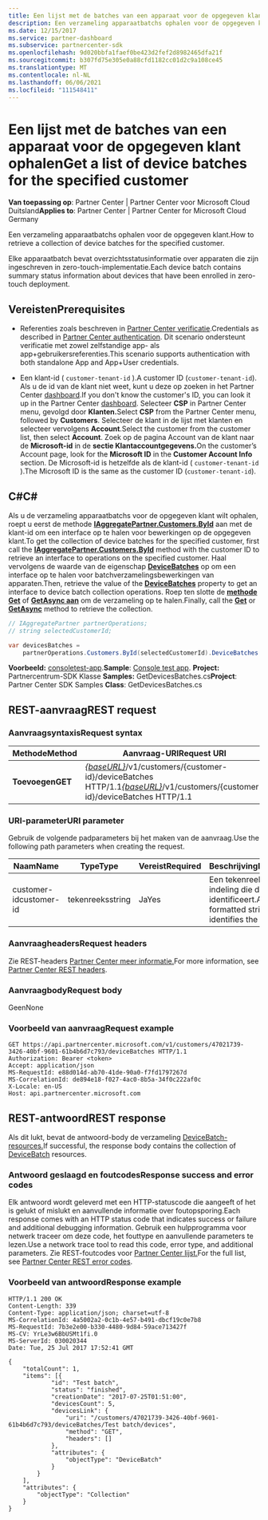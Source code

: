 ```yaml
---
title: Een lijst met de batches van een apparaat voor de opgegeven klant ophalen
description: Een verzameling apparaatbatchs ophalen voor de opgegeven klant.
ms.date: 12/15/2017
ms.service: partner-dashboard
ms.subservice: partnercenter-sdk
ms.openlocfilehash: 9d020bbfa1faef0be423d2fef2d8982465dfa21f
ms.sourcegitcommit: b307fd75e305e0a88cfd1182cc01d2c9a108ce45
ms.translationtype: MT
ms.contentlocale: nl-NL
ms.lasthandoff: 06/06/2021
ms.locfileid: "111548411"
---
```

# <a name="get-a-list-of-device-batches-for-the-specified-customer"></a><span data-ttu-id="9b95e-103">Een lijst met de batches van een apparaat voor de opgegeven klant ophalen</span><span class="sxs-lookup"><span data-stu-id="9b95e-103">Get a list of device batches for the specified customer</span></span>

<span data-ttu-id="9b95e-104">**Van toepassing op**: Partner Center | Partner Center voor Microsoft Cloud Duitsland</span><span class="sxs-lookup"><span data-stu-id="9b95e-104">**Applies to**: Partner Center | Partner Center for Microsoft Cloud Germany</span></span>

<span data-ttu-id="9b95e-105">Een verzameling apparaatbatchs ophalen voor de opgegeven klant.</span><span class="sxs-lookup"><span data-stu-id="9b95e-105">How to retrieve a collection of device batches for the specified customer.</span></span>

<span data-ttu-id="9b95e-106">Elke apparaatbatch bevat overzichtsstatusinformatie over apparaten die zijn ingeschreven in zero-touch-implementatie.</span><span class="sxs-lookup"><span data-stu-id="9b95e-106">Each device batch contains summary status information about devices that have been enrolled in zero-touch deployment.</span></span>

## <a name="prerequisites"></a><span data-ttu-id="9b95e-107">Vereisten</span><span class="sxs-lookup"><span data-stu-id="9b95e-107">Prerequisites</span></span>

- <span data-ttu-id="9b95e-108">Referenties zoals beschreven in [Partner Center verificatie](partner-center-authentication.md).</span><span class="sxs-lookup"><span data-stu-id="9b95e-108">Credentials as described in [Partner Center authentication](partner-center-authentication.md).</span></span> <span data-ttu-id="9b95e-109">Dit scenario ondersteunt verificatie met zowel zelfstandige app- als app+gebruikersreferenties.</span><span class="sxs-lookup"><span data-stu-id="9b95e-109">This scenario supports authentication with both standalone App and App+User credentials.</span></span>

- <span data-ttu-id="9b95e-110">Een klant-id ( `customer-tenant-id` ).</span><span class="sxs-lookup"><span data-stu-id="9b95e-110">A customer ID (`customer-tenant-id`).</span></span> <span data-ttu-id="9b95e-111">Als u de id van de klant niet weet, kunt u deze op zoeken in het Partner Center [dashboard](https://partner.microsoft.com/dashboard).</span><span class="sxs-lookup"><span data-stu-id="9b95e-111">If you don't know the customer's ID, you can look it up in the Partner Center [dashboard](https://partner.microsoft.com/dashboard).</span></span> <span data-ttu-id="9b95e-112">Selecteer **CSP** in Partner Center menu, gevolgd door **Klanten.**</span><span class="sxs-lookup"><span data-stu-id="9b95e-112">Select **CSP** from the Partner Center menu, followed by **Customers**.</span></span> <span data-ttu-id="9b95e-113">Selecteer de klant in de lijst met klanten en selecteer vervolgens **Account**.</span><span class="sxs-lookup"><span data-stu-id="9b95e-113">Select the customer from the customer list, then select **Account**.</span></span> <span data-ttu-id="9b95e-114">Zoek op de pagina Account van de klant naar de **Microsoft-id** in de **sectie Klantaccountgegevens.**</span><span class="sxs-lookup"><span data-stu-id="9b95e-114">On the customer’s Account page, look for the **Microsoft ID** in the **Customer Account Info** section.</span></span> <span data-ttu-id="9b95e-115">De Microsoft-id is hetzelfde als de klant-id ( `customer-tenant-id` ).</span><span class="sxs-lookup"><span data-stu-id="9b95e-115">The Microsoft ID is the same as the customer ID  (`customer-tenant-id`).</span></span>

## <a name="c"></a><span data-ttu-id="9b95e-116">C\#</span><span class="sxs-lookup"><span data-stu-id="9b95e-116">C\#</span></span>

<span data-ttu-id="9b95e-117">Als u de verzameling apparaatbatchs voor de opgegeven klant wilt ophalen, roept u eerst de methode [**IAggregatePartner.Customers.ById**](/dotnet/api/microsoft.store.partnercenter.customers.icustomercollection.byid) aan met de klant-id om een interface op te halen voor bewerkingen op de opgegeven klant.</span><span class="sxs-lookup"><span data-stu-id="9b95e-117">To get the collection of device batches for the specified customer, first call the [**IAggregatePartner.Customers.ById**](/dotnet/api/microsoft.store.partnercenter.customers.icustomercollection.byid) method with the customer ID to retrieve an interface to operations on the specified customer.</span></span> <span data-ttu-id="9b95e-118">Haal vervolgens de waarde van de eigenschap [**DeviceBatches**](/dotnet/api/microsoft.store.partnercenter.customers.icustomer.devicebatches) op om een interface op te halen voor batchverzamelingsbewerkingen van apparaten.</span><span class="sxs-lookup"><span data-stu-id="9b95e-118">Then, retrieve the value of the [**DeviceBatches**](/dotnet/api/microsoft.store.partnercenter.customers.icustomer.devicebatches) property to get an interface to device batch collection operations.</span></span> <span data-ttu-id="9b95e-119">Roep ten slotte de [**methode Get**](/dotnet/api/microsoft.store.partnercenter.devicesdeployment.idevicesbatchcollection.get) of [**GetAsync aan**](/dotnet/api/microsoft.store.partnercenter.devicesdeployment.idevicesbatchcollection.getasync) om de verzameling op te halen.</span><span class="sxs-lookup"><span data-stu-id="9b95e-119">Finally, call the [**Get**](/dotnet/api/microsoft.store.partnercenter.devicesdeployment.idevicesbatchcollection.get) or [**GetAsync**](/dotnet/api/microsoft.store.partnercenter.devicesdeployment.idevicesbatchcollection.getasync) method to retrieve the collection.</span></span>

``` csharp
// IAggregatePartner partnerOperations;
// string selectedCustomerId;

var devicesBatches =
    partnerOperations.Customers.ById(selectedCustomerId).DeviceBatches.Get();
```

<span data-ttu-id="9b95e-120">**Voorbeeld:** [consoletest-app](console-test-app.md).</span><span class="sxs-lookup"><span data-stu-id="9b95e-120">**Sample**: [Console test app](console-test-app.md).</span></span> <span data-ttu-id="9b95e-121">**Project:** Partnercentrum-SDK Klasse **Samples:** GetDevicesBatches.cs</span><span class="sxs-lookup"><span data-stu-id="9b95e-121">**Project**: Partner Center SDK Samples **Class**: GetDevicesBatches.cs</span></span>

## <a name="rest-request"></a><span data-ttu-id="9b95e-122">REST-aanvraag</span><span class="sxs-lookup"><span data-stu-id="9b95e-122">REST request</span></span>

### <a name="request-syntax"></a><span data-ttu-id="9b95e-123">Aanvraagsyntaxis</span><span class="sxs-lookup"><span data-stu-id="9b95e-123">Request syntax</span></span>

| <span data-ttu-id="9b95e-124">Methode</span><span class="sxs-lookup"><span data-stu-id="9b95e-124">Method</span></span>  | <span data-ttu-id="9b95e-125">Aanvraag-URI</span><span class="sxs-lookup"><span data-stu-id="9b95e-125">Request URI</span></span>                                                                                   |
|---------|-----------------------------------------------------------------------------------------------|
| <span data-ttu-id="9b95e-126">**Toevoegen**</span><span class="sxs-lookup"><span data-stu-id="9b95e-126">**GET**</span></span> | <span data-ttu-id="9b95e-127">[*{baseURL}*](partner-center-rest-urls.md)/v1/customers/{customer-id}/deviceBatches HTTP/1.1</span><span class="sxs-lookup"><span data-stu-id="9b95e-127">[*{baseURL}*](partner-center-rest-urls.md)/v1/customers/{customer-id}/deviceBatches HTTP/1.1</span></span> |

### <a name="uri-parameter"></a><span data-ttu-id="9b95e-128">URI-parameter</span><span class="sxs-lookup"><span data-stu-id="9b95e-128">URI parameter</span></span>

<span data-ttu-id="9b95e-129">Gebruik de volgende padparameters bij het maken van de aanvraag.</span><span class="sxs-lookup"><span data-stu-id="9b95e-129">Use the following path parameters when creating the request.</span></span>

| <span data-ttu-id="9b95e-130">Naam</span><span class="sxs-lookup"><span data-stu-id="9b95e-130">Name</span></span>        | <span data-ttu-id="9b95e-131">Type</span><span class="sxs-lookup"><span data-stu-id="9b95e-131">Type</span></span>   | <span data-ttu-id="9b95e-132">Vereist</span><span class="sxs-lookup"><span data-stu-id="9b95e-132">Required</span></span> | <span data-ttu-id="9b95e-133">Beschrijving</span><span class="sxs-lookup"><span data-stu-id="9b95e-133">Description</span></span>                                           |
|-------------|--------|----------|-------------------------------------------------------|
| <span data-ttu-id="9b95e-134">customer-id</span><span class="sxs-lookup"><span data-stu-id="9b95e-134">customer-id</span></span> | <span data-ttu-id="9b95e-135">tekenreeks</span><span class="sxs-lookup"><span data-stu-id="9b95e-135">string</span></span> | <span data-ttu-id="9b95e-136">Ja</span><span class="sxs-lookup"><span data-stu-id="9b95e-136">Yes</span></span>      | <span data-ttu-id="9b95e-137">Een tekenreeks in GUID-indeling die de klant identificeert.</span><span class="sxs-lookup"><span data-stu-id="9b95e-137">A GUID-formatted string that identifies the customer.</span></span> |

### <a name="request-headers"></a><span data-ttu-id="9b95e-138">Aanvraagheaders</span><span class="sxs-lookup"><span data-stu-id="9b95e-138">Request headers</span></span>

<span data-ttu-id="9b95e-139">Zie REST-headers [Partner Center meer informatie.](headers.md)</span><span class="sxs-lookup"><span data-stu-id="9b95e-139">For more information, see [Partner Center REST headers](headers.md).</span></span>

### <a name="request-body"></a><span data-ttu-id="9b95e-140">Aanvraagbody</span><span class="sxs-lookup"><span data-stu-id="9b95e-140">Request body</span></span>

<span data-ttu-id="9b95e-141">Geen</span><span class="sxs-lookup"><span data-stu-id="9b95e-141">None</span></span>

### <a name="request-example"></a><span data-ttu-id="9b95e-142">Voorbeeld van aanvraag</span><span class="sxs-lookup"><span data-stu-id="9b95e-142">Request example</span></span>

```http
GET https://api.partnercenter.microsoft.com/v1/customers/47021739-3426-40bf-9601-61b4b6d7c793/deviceBatches HTTP/1.1
Authorization: Bearer <token>
Accept: application/json
MS-RequestId: e88d014d-ab70-41de-90a0-f7fd1797267d
MS-CorrelationId: de894e18-f027-4ac0-8b5a-34f0c222af0c
X-Locale: en-US
Host: api.partnercenter.microsoft.com
```

## <a name="rest-response"></a><span data-ttu-id="9b95e-143">REST-antwoord</span><span class="sxs-lookup"><span data-stu-id="9b95e-143">REST response</span></span>

<span data-ttu-id="9b95e-144">Als dit lukt, bevat de antwoord-body de verzameling [DeviceBatch-resources.](device-deployment-resources.md#devicebatch)</span><span class="sxs-lookup"><span data-stu-id="9b95e-144">If successful, the response body contains the collection of [DeviceBatch](device-deployment-resources.md#devicebatch) resources.</span></span>

### <a name="response-success-and-error-codes"></a><span data-ttu-id="9b95e-145">Antwoord geslaagd en foutcodes</span><span class="sxs-lookup"><span data-stu-id="9b95e-145">Response success and error codes</span></span>

<span data-ttu-id="9b95e-146">Elk antwoord wordt geleverd met een HTTP-statuscode die aangeeft of het is gelukt of mislukt en aanvullende informatie over foutopsporing.</span><span class="sxs-lookup"><span data-stu-id="9b95e-146">Each response comes with an HTTP status code that indicates success or failure and additional debugging information.</span></span> <span data-ttu-id="9b95e-147">Gebruik een hulpprogramma voor netwerk traceer om deze code, het fouttype en aanvullende parameters te lezen.</span><span class="sxs-lookup"><span data-stu-id="9b95e-147">Use a network trace tool to read this code, error type, and additional parameters.</span></span> <span data-ttu-id="9b95e-148">Zie REST-foutcodes voor [Partner Center lijst.](error-codes.md)</span><span class="sxs-lookup"><span data-stu-id="9b95e-148">For the full list, see [Partner Center REST error codes](error-codes.md).</span></span>

### <a name="response-example"></a><span data-ttu-id="9b95e-149">Voorbeeld van antwoord</span><span class="sxs-lookup"><span data-stu-id="9b95e-149">Response example</span></span>

```http
HTTP/1.1 200 OK
Content-Length: 339
Content-Type: application/json; charset=utf-8
MS-CorrelationId: 4a5002a2-0c1b-4e57-b491-dbcf19c0e7b8
MS-RequestId: 7b3e2e00-b330-4480-9d84-59ace713427f
MS-CV: YrLe3w6BbUSMt1fi.0
MS-ServerId: 030020344
Date: Tue, 25 Jul 2017 17:52:41 GMT

{
    "totalCount": 1,
    "items": [{
            "id": "Test batch",
            "status": "finished",
            "creationDate": "2017-07-25T01:51:00",
            "devicesCount": 5,
            "devicesLink": {
                "uri": "/customers/47021739-3426-40bf-9601-61b4b6d7c793/deviceBatches/Test batch/devices",
                "method": "GET",
                "headers": []
            },
            "attributes": {
                "objectType": "DeviceBatch"
            }
        }
    ],
    "attributes": {
        "objectType": "Collection"
    }
}
```
